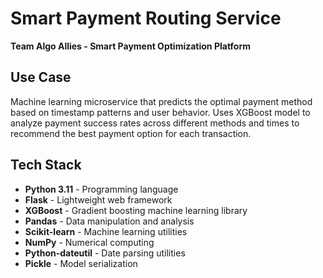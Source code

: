 # Smart Payment Routing Service

**Team Algo Allies - Smart Payment Optimization Platform**

## Use Case

Machine learning microservice that predicts the optimal payment method based on timestamp patterns and user behavior. Uses XGBoost model to analyze payment success rates across different methods and times to recommend the best payment option for each transaction.

## Tech Stack

- **Python 3.11** - Programming language
- **Flask** - Lightweight web framework
- **XGBoost** - Gradient boosting machine learning library
- **Pandas** - Data manipulation and analysis
- **Scikit-learn** - Machine learning utilities
- **NumPy** - Numerical computing
- **Python-dateutil** - Date parsing utilities
- **Pickle** - Model serialization
